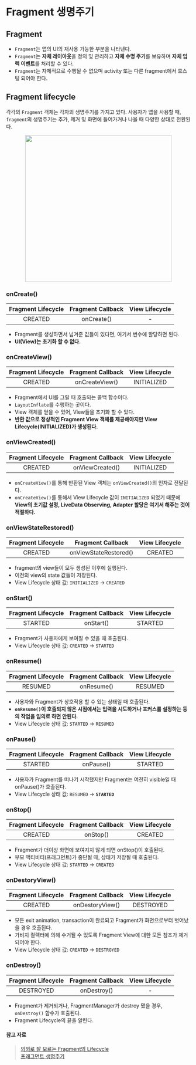 # Fragment 생명주기

## Fragment
<p>

- `Fragment`는 앱의 UI의 재사용 가능한 부분을 나타낸다. 
- `Fragment`는 <strong>자체 레이아웃</strong>을 정의 및 관리하고 <strong>자체 수명 주기</strong>를 보유하며 <strong>자체 입력 이벤트</strong>를 처리할 수 있다. 
- `Fragment`는 자체적으로 수행될 수 없으며 activity 또는 다른 fragment에서 호스팅 되어야 한다.

</p>

## Fragment lifecycle
<p>

각각의 `Fragment` 객체는 각자의 생명주기를 가지고 있다. 사용자가 앱을 사용할  때, `fragment`의 생명주기는 추가, 제거 및 화면에 들어가거나 나올 때 다양한 상태로 전환된다.

</p>

<p align="center">

<img src="https://developer.android.com/images/guide/fragments/fragment-view-lifecycle.png" width=400/>

</p>

### onCreate()
|Fragment Lifecycle|Fragment Callback| View Lifecycle|
|:--:|:--:|:--:|
|CREATED|onCreate()|-|

- Fragment를 생성하면서 넘겨준 값들이 있다면, 여기서 변수에 할당하면 된다.
- <strong>UI(View)는 초기화 할 수 없다.</strong>

### onCreateView()
|Fragment Lifecycle|Fragment Callback| View Lifecycle|
|:--:|:--:|:--:|
|CREATED|onCreateView()|INITIALIZED|

- Fragment에서 UI를 그릴 때 호출되는 콜백 함수이다.
- `LayoutInflate`를 수행하는 곳이다.
- View 객체를 얻을 수 있어, View들을 초기화 할 수 있다.
- <strong>반환 값으로 정상적인 Fragment View 객체를 제공해야지만 View Lifecycle(INITIALIZED)가 생성된다.</strong>

### onViewCreated()
|Fragment Lifecycle|Fragment Callback| View Lifecycle|
|:--:|:--:|:--:|
|CREATED|onViewCreated()|INITIALIZED|

- `onCreateView()`를 통해 반환된 View 객체는 `onViewCreated()`의 인자로 전달된다.
- `onCreateView()`를 통해서 View Lifecycle 값이 `INITIALIZED` 되었기 때문에 <strong>View의 초기값 설정, LiveData Observing, Adapter 할당은 여기서 해주는 것이 적절하다.</strong>

### onViewStateRestored()
|Fragment Lifecycle|Fragment Callback| View Lifecycle|
|:--:|:--:|:--:|
|CREATED|onViewStateRestored()|CREATED|

- fragment의 view들이 모두 생성된 이후에 실행된다.
- 이전의 view의 state 값들이 저장된다.
- View Lifecycle 상태 값: `INITIALIZED` -> `CREATED`

### onStart()
|Fragment Lifecycle|Fragment Callback| View Lifecycle|
|:--:|:--:|:--:|
|STARTED|onStart()|STARTED|

- Fragment가 사용자에게 보여질 수 있을 때 호출된다.
- View Lifecycle 상태 값: `CREATED` -> `STARTED`

### onResume()
|Fragment Lifecycle|Fragment Callback| View Lifecycle|
|:--:|:--:|:--:|
|RESUMED|onResume()|RESUMED|

- 사용자와 Fragment가 상호작용 할 수 있는 상태일 때 호출된다.
- <strong>`onResume()`이 호출되지 않은 시점에서는 입력을 시도하거나 포커스를 설정하는 등의 작업을 임의로 하면 안된다.</strong>
- View Lifecycle 상태 값: `STARTED` -> `RESUMED`

### onPause()
|Fragment Lifecycle|Fragment Callback| View Lifecycle|
|:--:|:--:|:--:|
|STARTED|onPause()|STARTED|

- 사용자가 Fragment를 떠나기 시작했지만 Fragment는 여전히 visible일 때 onPause()가 호출된다.
- View Lifecycle 상태 값: `RESUMED` -> <strong>`STARTED`</strong>


### onStop()
|Fragment Lifecycle|Fragment Callback| View Lifecycle|
|:--:|:--:|:--:|
|CREATED|onStop()|CREATED|

- Fragment가 더이상 화면에 보여지지 않게 되면 onStop()이 호출된다.
- 부모 액티비티(프래그먼트)가 중단될 때, 상태가 저장될 때 호출된다.
- View Lifecycle 상태 값: `STARTED` -> `CREATED`

### onDestoryView()
|Fragment Lifecycle|Fragment Callback| View Lifecycle|
|:--:|:--:|:--:|
|CREATED|onDestoryView()|DESTROYED|

- 모든 exit animation, transaction이 완료되고 Fragment가 화면으로부터 벗어났을 경우 호출된다.
- 가비지 컬렉터에 의해 수거될 수 있도록 Fragment View에 대한 모든 참조가 제거되어야 한다.
- View Lifecycle 상태 값: `CREATED` -> `DESTROYED`

### onDestroy()
|Fragment Lifecycle|Fragment Callback| View Lifecycle|
|:--:|:--:|:--:|
|DESTROYED|onDestroy()|-|

- Fragment가 제거되거나, FragmentManager가 destroy 됐을 경우, `onDestroy()` 함수가 호출된다.
- Fragment Lifecycle의 끝을 알린다.


#### 참고 자료
> [의외로 잘 모르는 Fragment의 Lifecycle](https://readystory.tistory.com/199) </br>
> [프래그먼트 생명주기](https://velog.io/@evergreen_tree/Android-%ED%94%84%EB%9E%98%EA%B7%B8%EB%A8%BC%ED%8A%B8-%EC%83%9D%EB%AA%85%EC%A3%BC%EA%B8%B0)
